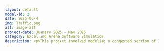 ```yaml
---
layout: default
modal-id: 2
date: 2025-06-4
img: Traffic.png
alt: image-alt
project-date: Juanary 2025 - May 2025
category: Excel and Arena Software Simulation
description: <p>This project involved modeling a congested section of I-35 in downtown Austin using Arena Simulation Software. The objective was to identify bottlenecks and propose adjustments to improve traffic flow during peak hours. <p>I collected real-world traffic data from public information, defined arrival and service time distributions, and built a simulation that accounted for congestion during peak hours. The model tested various scenarios such as fewer vehicles, additional lanes, and rerouting strategies. <p>Through simulation runs and statistical analysis, I identified interventions that significantly reduced average wait times and congestion duration. This project sharpened my skills in process modeling, data interpretation, and simulation-based decision-making. <p><a href="https://drive.google.com/file/d/1sv3cBsGYMTr2KfpOtXiG33elSsRrn-eA/view?usp=sharing" target="_blank">Click Here</a>.</p>
---
```


